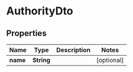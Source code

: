 # AuthorityDto

## Properties
Name | Type | Description | Notes
------------ | ------------- | ------------- | -------------
**name** | **String** |  |  [optional]
